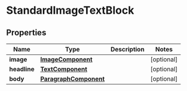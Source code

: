 
# StandardImageTextBlock

## Properties
Name | Type | Description | Notes
------------ | ------------- | ------------- | -------------
**image** | [**ImageComponent**](ImageComponent.md) |  |  [optional]
**headline** | [**TextComponent**](TextComponent.md) |  |  [optional]
**body** | [**ParagraphComponent**](ParagraphComponent.md) |  |  [optional]



